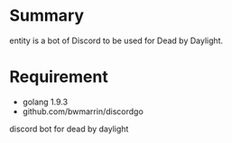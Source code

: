 # Summary
entity is a bot of Discord to be used for Dead by Daylight.

# Requirement
* golang 1.9.3
* github.com/bwmarrin/discordgo


discord bot for dead by daylight
